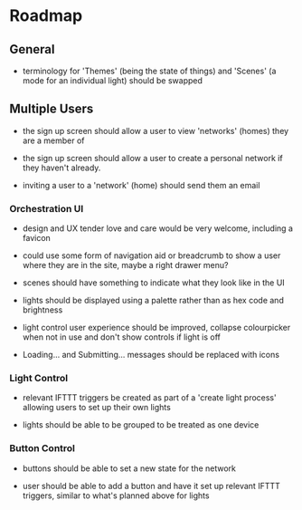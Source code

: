 # Roadmap

## General

- terminology for 'Themes' (being the state of things) and 'Scenes' (a mode for an individual light) should be swapped

## Multiple Users

- the sign up screen should allow a user to view 'networks' (homes) they are a member of

- the sign up screen should allow a user to create a personal network if they haven't already.

- inviting a user to a 'network' (home) should send them an email


### Orchestration UI

- design and UX tender love and care would be very welcome, including a favicon

- could use some form of navigation aid or breadcrumb to show a user where they are in the site, maybe a right drawer menu?

- scenes should have something to indicate what they look like in the UI

- lights should be displayed using a palette rather than as hex code and brightness

- light control user experience should be improved, collapse colourpicker when not in use and don't show controls if light is off

- Loading... and Submitting... messages should be replaced with icons


### Light Control

- relevant IFTTT triggers be created as part of a 'create light process' allowing users to set up their own lights

- lights should be able to be grouped to be treated as one device


### Button Control

- buttons should be able to set a new state for the network

- user should be able to add a button and have it set up relevant IFTTT triggers, similar to what's planned above for lights
